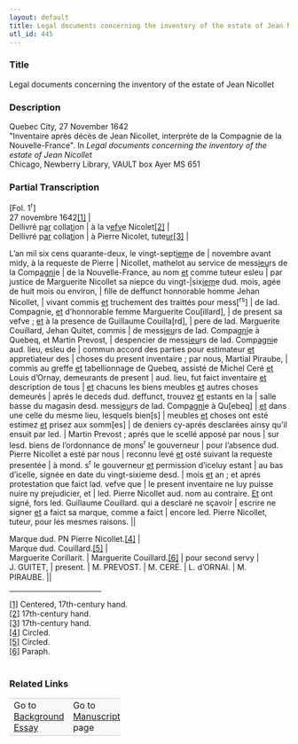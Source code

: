 ```yaml
---  
layout: default  
title: Legal documents concerning the inventory of the estate of Jean Nicollet  
utl_id: 445
---
```


### Title

Legal documents concerning the inventory of the estate of Jean Nicollet

### Description

<p>Quebec City, 27 November 1642<br />
"Inventaire après décès de Jean Nicollet, interprète de la Compagnie de la Nouvelle-France". In<em> Legal documents concerning the inventory of the estate of Jean Nicollet </em><br />
Chicago, Newberry Library, VAULT box Ayer MS 651</p>



### Partial Transcription

<p>[Fol. 1<sup>r</sup>]<br />
27 novembre 1642<a href="#_ftn1" name="_ftnref1" title="" id="_ftnref1">[1]</a> |<br />
Dellivré p<u>ar</u> colla<u>ti</u>on | à la v<u>efv</u>e Nicolet<a href="#_ftn2" name="_ftnref2" title="" id="_ftnref2">[2]</a> |<br />
Dellivré p<u>ar</u> colla<u>ti</u>on | à Pierre Nicolet, tute<u>ur</u><a href="#_ftn3" name="_ftnref3" title="" id="_ftnref3">[3]</a> |</p>
<p>L’an mil six cens quarante-deux, le vingt-sept<u>iem</u>e de | novembre avant midy, à la requeste de Pierre | Nicollet, mathelot au service de mess<u>ieu</u>rs de la Comp<u>agni</u>e | de la Nouvelle-France, au nom <u>et</u> comme tuteur esleu | par justice de Marguerite Nicollet sa niepce du vingt-|six<u>iem</u>e dud. mois, agée de huit mois ou environ, | fille de deffunct honnorable homme Jehan Nicollet, | vivant commis <u>et</u> truchement des traittés pour mess[<sup>rs</sup>] | de lad. Compagnie, <u>et</u> d’honnorable femme Marguerite Cou[illard], | de present sa vefve ; <u>et</u> à la presence de Guillaume Couilla[rd], | pere de lad. Marguerite Couillard, Jehan Quitet, commis | de mess<u>ieu</u>rs de lad. Compag<u>ni</u>e à Quebeq, et Martin Prevost, | despencier de mess<u>ieu</u>rs de lad. Comp<u>agni</u>e aud. lieu, esleu de | commun accord des parties pour estimateur <u>et</u> appretiateur des | choses du present inventaire ; par nous, Martial Piraube, | commis au greffe <u>et</u> tabellionnage de Quebeq, assisté de Michel Ceré <u>et</u> Louis d’Ornay, demeurants de present | aud. lieu, fut faict inventaire <u>et</u> description de tous | <u>et</u> chacuns les biens meubles <u>et</u> autres choses demeurés | aprés le deceds dud. deffunct, trouvez <u>et</u> estants en la | salle basse du magasin desd. mess<u>ieu</u>rs de lad. Comp<u>agni</u>e à Qu[ebeq] | <u>et</u> dans une celle du mesme lieu, lesquels bien[s] | meubles <u>et</u> choses ont esté estimez <u>et</u> prisez aux somm[es] | de deniers cy-aprés desclarées ainsy qu’il ensuit par led. | Martin Prevost ; aprés que le scellé apposé par nous | sur lesd. biens de l’ordonnance de mons<sup>r</sup> le gouverneur | pour l’absence dud. Pierre Nicollet a esté par nous | reconnu levé <u>et</u> osté suivant la requeste presentée | à mond. s<sup>r</sup> le gouverneur <u>et</u> permission d’iceluy estant | au bas d’icelle, signée en date du vingt-sixieme desd. | mois <u>et</u> an ; et aprés protestation que faict lad. vefve que | le present inventaire ne luy puisse nuire ny prejudicier, et | led. Pierre Nicollet aud. nom au contraire. <u>Et</u> ont signé, fors led. Guillaume Couillard. qui a desclaré ne sçavoir | escrire ne signer <u>et</u> a faict sa marque, comme a faict | encore led. Pierre Nicollet, tuteur, pour les mesmes raisons. ||</p>
<p>Marque dud. PN Pierre Nicollet.<a href="#_ftn4" name="_ftnref4" title="" id="_ftnref4">[4]</a> |<br />
Marque dud. Couillard.<a href="#_ftn5" name="_ftnref5" title="" id="_ftnref5">[5]</a> |<br />
Marguerite Corillarit. | Marguerite Couillard.<a href="#_ftn6" name="_ftnref6" title="" id="_ftnref6">[6]</a> | pour second servy |<br />
J. GUITET, | present. | M. PREVOST. | M. CERÉ. | L. d’ORNAI. | M. PIRAUBE. <span style="line-height: 20.8px;">||</span></p>
<div>
<hr align="left" size="1" width="33%" /><div id="ftn1"><a href="#_ftnref1" name="_ftn1" title="" id="_ftn1">[1]</a> Centered, 17th-century hand.</div>
<div id="ftn2"><a href="#_ftnref2" name="_ftn2" title="" id="_ftn2">[2]</a> 17th-century hand.</div>
<div id="ftn3"><a href="#_ftnref3" name="_ftn3" title="" id="_ftn3">[3]</a> 17th-century hand.</div>
<div id="ftn4"><a href="#_ftnref4" name="_ftn4" title="" id="_ftn4">[4]</a> Circled.</div>
<div id="ftn5"><a href="#_ftnref5" name="_ftn5" title="" id="_ftn5">[5]</a> Circled.</div>
<div id="ftn6"><a href="#_ftnref6" name="_ftn6" title="" id="_ftn6">[6]</a> Paraph.</div>
<div> </div>
</div>


### Related Links

<table border="0.5" cellpadding="1" cellspacing="1" style="width: 200px; background-color:#F8F8F8;">
    <tbody style="border-color:#ccc">
        <tr style="border-color:#ccc">
            <td>Go to <a href="https://centerfordigitalhumanities.github.io/Newberry-French-paleography/essay/445" target="_blank">Background Essay</a></td>
            <td>Go to <a href="https://centerfordigitalhumanities.github.io/Newberry-French-paleography/www/record.html?id=445" target="_blank">Manuscript</a> page</td>
        </tr>
    </tbody>
</table>
